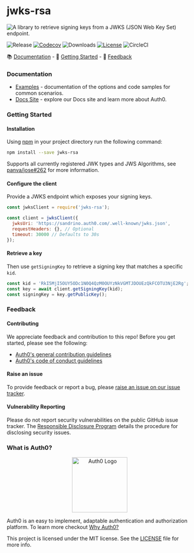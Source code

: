 # jwks-rsa

![A library to retrieve signing keys from a JWKS (JSON Web Key Set) endpoint.](https://cdn.auth0.com/website/sdks/banner/node-jwks-rsa-banner.png)

![Release](https://img.shields.io/npm/v/jwks-rsa) [![Codecov](https://img.shields.io/codecov/c/github/auth0/node-jwks-rsa)](https://codecov.io/gh/auth0/node-jwks-rsa) ![Downloads](https://img.shields.io/npm/dw/jwks-rsa) [![License](https://img.shields.io/:license-mit-blue.svg?style=flat)](https://opensource.org/licenses/MIT) ![CircleCI](https://img.shields.io/circleci/build/github/auth0/node-jwks-rsa)

📚 [Documentation](./#documentation) - 🚀 [Getting Started](./#getting-started) - 💬 [Feedback](./#feedback)

### Documentation

* [Examples](https://github.com/auth0/node-jwks-rsa/blob/master/EXAMPLES.md) - documentation of the options and code samples for common scenarios.
* [Docs Site](https://auth0.com/docs) - explore our Docs site and learn more about Auth0.

### Getting Started

#### Installation

Using [npm](https://npmjs.org) in your project directory run the following command:

```bash
npm install --save jwks-rsa
```

Supports all currently registered JWK types and JWS Algorithms, see [panva/jose#262](https://github.com/panva/jose/issues/262) for more information.

#### Configure the client

Provide a JWKS endpoint which exposes your signing keys.

```js
const jwksClient = require('jwks-rsa');

const client = jwksClient({
  jwksUri: 'https://sandrino.auth0.com/.well-known/jwks.json',
  requestHeaders: {}, // Optional
  timeout: 30000 // Defaults to 30s
});
```

#### Retrieve a key

Then use `getSigningKey` to retrieve a signing key that matches a specific `kid`.

```js
const kid = 'RkI5MjI5OUY5ODc1N0Q4QzM0OUYzNkVGMTJDOUEzQkFCOTU3NjE2Rg';
const key = await client.getSigningKey(kid);
const signingKey = key.getPublicKey();
```

### Feedback

#### Contributing

We appreciate feedback and contribution to this repo! Before you get started, please see the following:

* [Auth0's general contribution guidelines](https://github.com/auth0/open-source-template/blob/master/GENERAL-CONTRIBUTING.md)
* [Auth0's code of conduct guidelines](https://github.com/auth0/open-source-template/blob/master/CODE-OF-CONDUCT.md)

#### Raise an issue

To provide feedback or report a bug, please [raise an issue on our issue tracker](https://github.com/auth0/node-jwks-rsa/issues).

#### Vulnerability Reporting

Please do not report security vulnerabilities on the public GitHub issue tracker. The [Responsible Disclosure Program](https://auth0.com/whitehat) details the procedure for disclosing security issues.

### What is Auth0?

<div align="center">

<picture><source srcset="https://cdn.auth0.com/website/sdks/logos/auth0_dark_mode.png" media="(prefers-color-scheme: dark)"><img src="https://cdn.auth0.com/website/sdks/logos/auth0_light_mode.png" alt="Auth0 Logo" width="150"></picture>

</div>

Auth0 is an easy to implement, adaptable authentication and authorization platform. To learn more checkout [Why Auth0?](https://auth0.com/why-auth0)

This project is licensed under the MIT license. See the [LICENSE](https://github.com/auth0/node-jwks-rsa/blob/master/LICENSE) file for more info.
